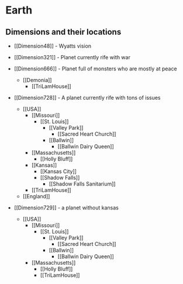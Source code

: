 # Earth
## Dimensions and their locations
- [[Dimension48]] - Wyatts vision
- [[Dimension321]] - Planet currently rife with war
- [[Dimension666]] - Planet full of monsters who are mostly at peace
	- [[Demonia]]
		- [[TriLamHouse]]
- [[Dimension728]] - A planet currently rife with tons of issues
	- [[USA]]
		- [[Missouri]]
			- [[St. Louis]]
				- [[Valley Park]]
					- [[Sacred Heart Church]]
				- [[Ballwin]]
					- [[Ballwin Dairy Queen]]
		- [[Massachusetts]]
			- [[Holly Bluff]]
		- [[Kansas]]
			- [[Kansas City]]
			- [[Shadow Falls]]
				- [[Shadow Falls Sanitarium]]
		- [[TriLamHouse]]
	- [[England]]

- [[Dimension729]] - a planet without kansas
	-  [[USA]]
		- [[Missouri]]
			- [[St. Louis]]
				- [[Valley Park]]
					- [[Sacred Heart Church]]
				- [[Ballwin]]
					- [[Ballwin Dairy Queen]]
		- [[Massachusetts]]
			- [[Holly Bluff]]
			- [[TriLamHouse]]
